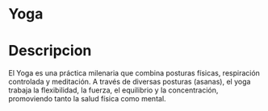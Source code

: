 # Yoga

# Descripcion
El Yoga es una práctica milenaria que combina posturas físicas, respiración controlada y meditación.
A través de diversas posturas (asanas), el yoga trabaja la flexibilidad, la fuerza, el equilibrio y la concentración, promoviendo tanto la salud física como mental.
